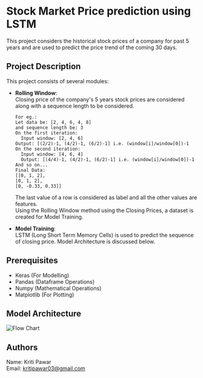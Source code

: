 # Stock Market Price prediction using LSTM

This project considers the historical stock prices of a company for past 5 years and are used to predict the price trend of the coming 30 days.

## Project Description

This project consists of several modules:

- **Rolling Window**:  
  Closing price of the company's 5 years stock prices are considered along with a sequence length to be considered.   
  ```
  For eg.:
  Let data be: [2, 4, 6, 4, 8]
  and sequence length be: 3
  On the first iteration:
    Input window: [2, 4, 6]
  Output: [(2/2)-1, (4/2)-1, (6/2)-1] i.e. (window[i]/window[0])-1
  On the second iteration:
    Input window: [4, 6, 4]
    Output: [(4/4)-1, (4/2)-1, (6/2)-1] i.e. (window[i]/window[0])-1
  And so on...
  Final Data:
  [[0, 1, 2],
  [0, 1, 2],
  [0, -0.33, 0.33]]
  ```
  The last value of a row is considered as label and all the other values are features.  
  Using the Rolling Window method using the Closing Prices, a dataset is created for Model Training.  
   
- **Model Training**:  
  LSTM (Long Short Term Memory Cells) is used to predict the sequence of closing price. Model Architecture is discussed below.  
  
## Prerequisites
  
  - Keras (For Modelling)
  - Pandas (Dataframe Operations)
  - Numpy (Mathematical Operations)
  - Matplotlib (For Plotting)
  
## Model Architecture

  ![Flow Chart](https://raw.githubusercontent.com/kritipawar/Stock-Market-Price-prediction-Trading-Bot-/master/flow.jpg)
  
## Authors

Name: Kriti Pawar  
Email: kritipawar03@gmail.com  
